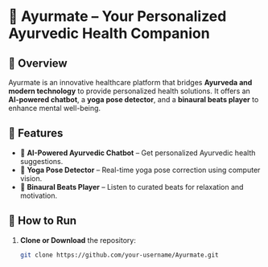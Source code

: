 # 🌿 Ayurmate – Your Personalized Ayurvedic Health Companion

## 📌 Overview
Ayurmate is an innovative healthcare platform that bridges **Ayurveda and modern technology** to provide personalized health solutions. It offers an **AI-powered chatbot**, a **yoga pose detector**, and a **binaural beats player** to enhance mental well-being.

## 🚀 Features
- 🔹 **AI-Powered Ayurvedic Chatbot** – Get personalized Ayurvedic health suggestions.  
- 🔹 **Yoga Pose Detector** – Real-time yoga pose correction using computer vision.  
- 🔹 **Binaural Beats Player** – Listen to curated beats for relaxation and motivation.  

## 🚀 How to Run
1. **Clone or Download** the repository:  
   ```sh
   git clone https://github.com/your-username/Ayurmate.git
